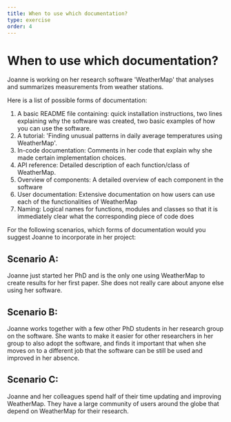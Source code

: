```yaml
---
title: When to use which documentation?
type: exercise
order: 4
---
```


# When to use which documentation?
Joanne is working on her research software 'WeatherMap' that analyses and summarizes measurements from weather stations.

Here is a list of possible forms of documentation:
1. A basic README file containing: quick installation instructions, two lines explaining why the software was created, 
two basic examples of how you can use the software.
2. A tutorial: 'Finding unusual patterns in daily average temperatures using WeatherMap'.
3. In-code documentation: Comments in her code that explain why she made certain implementation choices.
5. API reference: Detailed description of each function/class of WeatherMap.
6. Overview of components: A detailed overview of each component in the software
7. User documentation: Extensive documentation on how users can use each of the functionalities of WeatherMap
8. Naming: Logical names for functions, modules and classes so that it is immediately clear what the corresponding piece of code does


For the following scenarios, which forms of documentation would you suggest Joanne to incorporate in her project:

## Scenario A:
Joanne just started her PhD and is the only one using WeatherMap to create results for her first paper. 
She does not really care about anyone else using her software.

## Scenario B:
Joanne works together with a few other PhD students in her research group on the software. 
She wants to make it easier for other researchers in her group to also adopt the software, 
and finds it important that when she moves on to a different job that the software can be still be used and improved in her absence.

## Scenario C:
Joanne and her colleagues spend half of their time updating and improving WeatherMap. 
They have a large community of users around the globe that depend on WeatherMap for their research.


